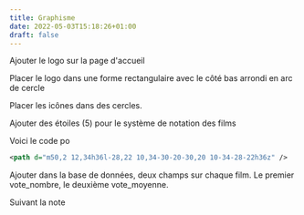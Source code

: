 ```yaml
---
title: Graphisme
date: 2022-05-03T15:18:26+01:00
draft: false
---
```


Ajouter le logo sur la page d'accueil

Placer le logo dans une forme rectangulaire avec le côté bas arrondi en arc de cercle

Placer les icônes dans des cercles.


Ajouter des étoiles (5) pour le système de notation des films

Voici le code po

```svg
<path d="m50,2 12,34h36l-28,22 10,34-30-20-30,20 10-34-28-22h36z" />
```

Ajouter dans la base de données, deux champs sur chaque film. Le premier vote_nombre, le deuxième vote_moyenne.

Suivant la note
